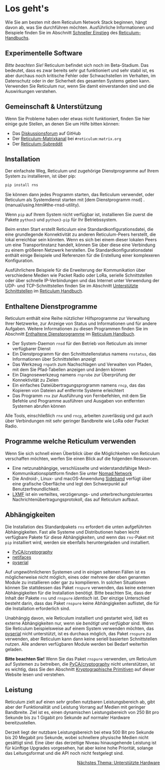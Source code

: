 # Los geht's
Wie Sie am besten mit dem Reticulum Network Stack beginnen, hängt davon ab, was
Sie durchführen möchten. Ausführliche Informationen und Beispiele finden Sie im Abschnitt [Schneller Einstieg](manual/gettingstartedfast.html) des [Reticulum-Handbuchs](manual/index.html).

## Experimentelle Software
*Bitte beachten Sie!* Reticulum befindet sich noch im Beta-Stadium. Das bedeutet, dass es zwar bereits sehr gut funktioniert und sehr stabil ist, es aber durchaus noch kritische Fehler oder Schwachstellen im Verhalten, im Datenschutz oder in der Sicherheit des gesamten Systems geben kann. Verwenden Sie Reticulum nur, wenn Sie damit einverstanden sind und die Auswirkungen verstehen.

## Gemeinschaft & Unterstützung
Wenn Sie Probleme haben oder etwas nicht funktioniert, finden Sie hier einige gute Stellen, an denen Sie um Hilfe bitten können:

- Das [Diskussionsforum](https://github.com/markqvist/Reticulum/discussions) auf GitHub
- Der [Reticulum-Matrixkanal](element://room/!TRaVWNnQhAbvuiSnEK%3Amatrix.org?via=matrix.org) bei `#reticulum:matrix.org`
- Der [Reticulum-Subreddit](https://reddit.com/r/reticulum)

## Installation
Der einfachste Weg, Reticulum und zugehörige Dienstprogramme auf Ihrem System zu installieren, ist über pip:

```bash
pip install rns
```

Sie können dann jedes Programm starten, das Reticulum verwendet, oder Reticulum als Systemdienst starten mit [dem Dienstprogramm rnsd] .(manual/using.html#the-rnsd-utility).

Wenn `pip` auf Ihrem System nicht verfügbar ist, installieren Sie zuerst die Pakete `python3` und `python3-pip` für Ihr Betriebssystem.

Beim ersten Start erstellt Reticulum eine Standardkonfigurationsdatei, die eine grundlegende Konnektivität zu anderen Reticulum-Peers herstellt, die lokal erreichbar sein könnten. Wenn es sich bei einem dieser lokalen Peers um eine Transportinstanz handelt, können Sie über diese eine Verbindung zu einem größeren Netzwerk herstellen. Die Standardkonfigurationsdatei enthält einige Beispiele und Referenzen für die Erstellung einer komplexeren Konfiguration.

Ausführlichere Beispiele für die Erweiterung der Kommunikation über verschiedene Medien wie Packet Radio oder LoRa, serielle Schnittstellen oder über schnelle IP-Verbindungen und das Internet unter Verwendung der UDP- und TCP-Schnittstellen finden Sie im Abschnitt [Unterstützte Schnittstellen](manual/interfaces.html) im [Reticulum Handbuch](manual/index.html).


## Enthaltene Dienstprogramme
Reticulum enthält eine Reihe nützlicher Hilfsprogramme zur Verwaltung Ihrer Netzwerke, zur Anzeige von Status und Informationen und für andere Aufgaben. Weitere Informationen zu diesen Programmen finden Sie im Abschnitt [Enthaltene Dienstprogramme](manual/using.html#included-utility-programs) im [Reticulum Handbuch](manual/index.html).

- Der System-Daemon `rnsd` für den Betrieb von Reticulum als immer verfügbarer Dienst
- Ein Dienstprogramm für den Schnittstellenstatus namens `rnstatus`, das Informationen über Schnittstellen anzeigt
- Das Werkzeug `rnpath` zum Nachschlagen und Verwalten von Pfaden, mit dem Sie Pfad-Tabellen anzeigen und ändern können
- Ein Diagnosewerkzeug namens `rnprobe` zur Überprüfung der Konnektivität zu Zielen
- Ein einfaches Dateiübertragungsprogramm namens `rncp`, das das Kopieren von Dateien auf entfernte Systeme erleichtert
- Das Programm `rnx` zur Ausführung von Fernbefehlen, mit dem Sie Befehle und Programme ausführen und Ausgaben von entfernten Systemen abrufen können

Alle Tools, einschließlich `rnx` und `rncp`, arbeiten zuverlässig und gut auch über Verbindungen mit sehr geringer Bandbreite wie LoRa oder Packet Radio.

## Programme welche Reticulum verwenden
Wenn Sie sich schnell einen Überblick über die Möglichkeiten von Reticulum verschaffen möchten, werfen Sie einen Blick auf die folgenden Ressourcen.

- Eine netzunabhängige, verschlüsselte und widerstandsfähige Mesh-Kommunikationsplattform finden Sie unter [Nomad Network](https://github.com/markqvist/NomadNet)
- Die Android-, Linux- und macOS-Anwendung [Sideband](https://github.com/markqvist/sideband) verfügt über eine grafische Oberfläche und legt den Schwerpunkt auf Benutzerfreundlichkeit.
- [LXMF](https://github.com/markqvist/lxmf) ist ein verteiltes, verzögerungs- und unterbrechungstolerantes Nachrichtenübertragungsprotokoll, das auf Reticulum aufbaut.

## Abhängigkeiten
Die Installation des Standardpakets `rns` erfordert die unten aufgeführten Abhängigkeiten. Fast alle Systeme und Distributionen haben leicht verfügbare Pakete für diese Abhängigkeiten, und wenn das `rns`-Paket mit `pip` installiert wird, werden sie ebenfalls heruntergeladen und installiert.

- [PyCA/cryptography](https://github.com/pyca/cryptography)
- [netifaces](https://github.com/al45tair/netifaces)
- [pyserial](https://github.com/pyserial/pyserial)

Auf ungewöhnlicheren Systemen und in einigen seltenen Fällen ist es möglicherweise nicht möglich, eines oder mehrere der oben genannten Module zu installieren oder gar zu kompilieren. In solchen Situationen können Sie stattdessen das Paket `rnspure` verwenden, das keine externen Abhängigkeiten für die Installation benötigt. Bitte beachten Sie, dass der Inhalt der Pakete `rns` und `rnspure` *identisch* ist. Der einzige Unterschied besteht darin, dass das Paket `rnspure` keine Abhängigkeiten auflistet, die für die Installation erforderlich sind.

Unabhängig davon, wie Reticulum installiert und gestartet wird, lädt es externe Abhängigkeiten nur, wenn sie *benötigt* und *verfügbar* sind. Wenn Sie Reticulum beispielsweise auf einem System verwenden möchten, das [pyserial](https://github.com/pyserial/pyserial) nicht unterstützt, ist es durchaus möglich, das Paket `rnspure` zu verwenden, aber Reticulum kann dann keine seriell basierten Schnittstellen nutzen. Alle anderen verfügbaren Module werden bei Bedarf weiterhin geladen.

**Bitte beachten Sie!** Wenn Sie das Paket `rnspure` verwenden, um Reticulum auf Systemen zu betreiben, die [PyCA/cryptography](https://github.com/pyca/cryptography) nicht unterstützen, ist es wichtig, dass Sie den Abschnitt [Kryptographische Primitiven](crypto_de.html) auf dieser Website lesen und verstehen.

## Leistung
Reticulum zielt auf einen *sehr* großen nutzbaren Leistungsbereich ab, gibt aber der Funktionalität und Leistung Vorrang auf Medien mit geringer Bandbreite. Ziel ist es, einen dynamischen Leistungsbereich von 250 Bit pro Sekunde bis zu 1 Gigabit pro Sekunde auf normaler Hardware bereitzustellen.

Derzeit liegt der nutzbare Leistungsbereich bei etwa 500 Bit pro Sekunde bis 20 Megabit pro Sekunde, wobei schnellere physische Medien nicht gesättigt sind. Eine über das derzeitige Niveau hinausgehende Leistung ist für künftige Upgrades vorgesehen, hat aber keine hohe Priorität, solange das Leitungsformat und die API noch nicht festgelegt sind.

<p align="right"><a href="hardware_de.html">Nächstes Thema: Unterstützte Hardware</a></p>
